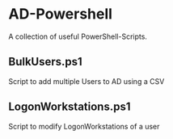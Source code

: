 # AD-Powershell
A collection of useful PowerShell-Scripts.
## BulkUsers.ps1
Script to add multiple Users to AD using a CSV
## LogonWorkstations.ps1
Script to modify LogonWorkstations of a user

